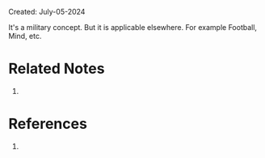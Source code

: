 Created: July-05-2024

It's a military concept. But it is applicable elsewhere. For example Football, Mind, etc.



# Related Notes

1. 
# References

1. 